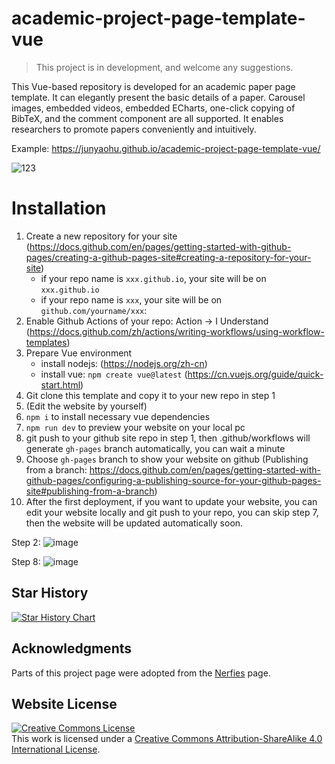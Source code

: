 # academic-project-page-template-vue

> This project is in development, and welcome any suggestions.

This Vue-based repository is developed for an academic paper page template. It can elegantly present the basic details of a paper. Carousel images, embedded videos, embedded ECharts, one-click copying of BibTeX, and the comment component are all supported. It enables researchers to promote papers conveniently and intuitively. 

Example: https://junyaohu.github.io/academic-project-page-template-vue/

![123](https://github.com/user-attachments/assets/0432d357-7bed-4c48-b846-80e4cfa56f12)

# Installation

1. Create a new repository for your site (https://docs.github.com/en/pages/getting-started-with-github-pages/creating-a-github-pages-site#creating-a-repository-for-your-site)
   - if your repo name is `xxx.github.io`, your site will be on `xxx.github.io`
   - if your repo name is `xxx`, your site will be on `github.com/yourname/xxx`: 
3. Enable Github Actions of your repo: Action -> I Understand (https://docs.github.com/zh/actions/writing-workflows/using-workflow-templates)
4. Prepare Vue environment
    - install nodejs: (https://nodejs.org/zh-cn)
    - install vue: `npm create vue@latest` (https://cn.vuejs.org/guide/quick-start.html)
5. Git clone this template and copy it to your new repo in step 1
6. (Edit the website by yourself)
7. `npm i` to install necessary vue dependencies 
8. `npm run dev` to preview your website on your local pc
9. git push to your github site repo in step 1, then .github/workflows will generate `gh-pages` branch automatically, you can wait a minute
10. Choose `gh-pages` branch to show your website on github (Publishing from a branch: https://docs.github.com/en/pages/getting-started-with-github-pages/configuring-a-publishing-source-for-your-github-pages-site#publishing-from-a-branch)
11. After the first deployment, if you want to update your website, you can edit your website locally and git push to your repo, you can skip step 7, then the website will be updated automatically soon.

Step 2:
![image](https://github.com/user-attachments/assets/d1d42f31-878f-4815-8e36-1278a197d8eb)

Step 8: 
![image](https://github.com/user-attachments/assets/c0d7198f-6254-48e7-bc23-924ce065eb53)


## Star History

[![Star History Chart](https://api.star-history.com/svg?repos=JunyaoHu/academic-project-page-template-vue&type=Date)](https://star-history.com/#JunyaoHu/academic-project-page-template-vue&Date)

## Acknowledgments
Parts of this project page were adopted from the [Nerfies](https://nerfies.github.io/) page.

## Website License
<a rel="license" href="http://creativecommons.org/licenses/by-sa/4.0/"><img alt="Creative Commons License" style="border-width:0" src="https://i.creativecommons.org/l/by-sa/4.0/88x31.png" /></a><br />This work is licensed under a <a rel="license" href="http://creativecommons.org/licenses/by-sa/4.0/">Creative Commons Attribution-ShareAlike 4.0 International License</a>.
